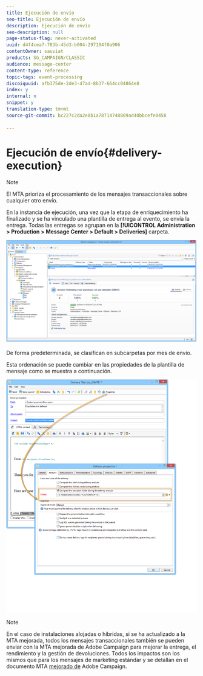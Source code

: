 ```yaml
---
title: Ejecución de envío
seo-title: Ejecución de envío
description: Ejecución de envío
seo-description: null
page-status-flag: never-activated
uuid: d4f4cea7-783b-45d3-b004-297104f0a906
contentOwner: sauviat
products: SG_CAMPAIGN/CLASSIC
audience: message-center
content-type: reference
topic-tags: event-processing
discoiquuid: afb375de-2de3-47ad-8b37-664cc04864e8
index: y
internal: n
snippet: y
translation-type: tm+mt
source-git-commit: bc227c2da2e8b1a78714748809ad40bbcefe0458

---
```



# Ejecución de envío{#delivery-execution}

>[!NOTE]
>
>El MTA prioriza el procesamiento de los mensajes transaccionales sobre cualquier otro envío.

En la instancia de ejecución, una vez que la etapa de enriquecimiento ha finalizado y se ha vinculado una plantilla de entrega al evento, se envía la entrega. Todas las entregas se agrupan en la **[!UICONTROL Administration > Production > Message Center > Default > Deliveries]** carpeta.

![](assets/messagecenter_deliveries_execinstances_001.png)

De forma predeterminada, se clasifican en subcarpetas por mes de envío.

Esta ordenación se puede cambiar en las propiedades de la plantilla de mensaje como se muestra a continuación.

![](assets/messagecenter_deliveries_properties_001.png)

>[!NOTE]
>
>En el caso de instalaciones alojadas o híbridas, si se ha actualizado a la MTA mejorada, todos los mensajes transaccionales también se pueden enviar con la MTA mejorada de Adobe Campaign para mejorar la entrega, el rendimiento y la gestión de devoluciones. Todos los impactos son los mismos que para los mensajes de marketing estándar y se detallan en el documento MTA [mejorado de](https://helpx.adobe.com/campaign/kb/campaign-enhanced-mta.html) Adobe Campaign.